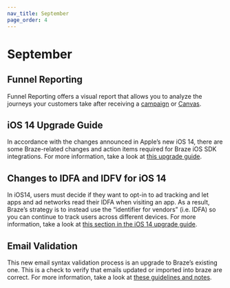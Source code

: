 ```yaml
---
nav_title: September
page_order: 4
---
```


# September

## Funnel Reporting
Funnel Reporting offers a visual report that allows you to analyze the journeys your customers take after receiving a [campaign](https://www.braze.com/docs/user_guide/engagement_tools/campaigns/testing_and_more/campaign_funnel_report/) or [Canvas](https://www.braze.com/docs/user_guide/engagement_tools/canvas/canvas_funnel_reports).

## iOS 14 Upgrade Guide 
In accordance with the changes announced in Apple’s new iOS 14, there are some Braze-related changes and action items required for Braze iOS SDK integrations. For more information, take a look at [this upgrade guide](https://www.braze.com/docs/developer_guide/platform_integration_guides/ios/ios_14/).

## Changes to IDFA and IDFV for iOS 14
In iOS14, users must decide if they want to opt-in to ad tracking and let apps and ad networks read their IDFA when visiting an app. As a result, Braze’s strategy is to instead use the “identifier for vendors” (i.e. IDFA) so you can continue to track users across different devices. For more information, take a look at [this section in the iOS 14 upgrade guide](https://www.braze.com/docs/developer_guide/platform_integration_guides/ios/ios_14/#idfa).

## Email Validation
This new email syntax validation process is an upgrade to Braze’s existing one. This is a check to verify that emails updated or imported into braze are correct. For more information, take a look at [these guidelines and notes](https://www.braze.com/docs/user_guide/onboarding_with_braze/email_setup/email_validation).